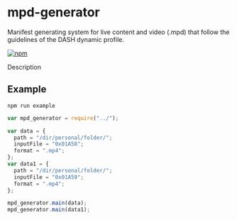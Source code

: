 # mpd-generator

Manifest generating system for live content and video (.mpd) that follow the guidelines of the DASH dynamic profile.

[![npm](http://img.shields.io/npm/v/queue.svg?style=flat-square)](https://github.com/krlosvilla101994/mpd-generator)

Description

## Example

`npm run example`

```javascript
var mpd_generator = require("../");

var data = {
  path = "/dir/personal/folder/";
  inputFile = "0x01A58";
  format = ".mp4";
};
var data1 = {
  path = "/dir/personal/folder/";
  inputFile = "0x01A59";
  format = ".mp4";
};

mpd_generator.main(data);
mpd_generator.main(data1);
```
